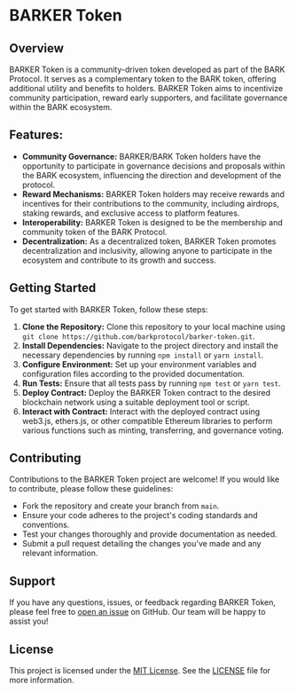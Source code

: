 # BARKER Token

## Overview

BARKER Token is a community-driven token developed as part of the BARK Protocol. It serves as a complementary token to the BARK token, offering additional utility and benefits to holders. BARKER Token aims to incentivize community participation, reward early supporters, and facilitate governance within the BARK ecosystem.

## Features:

- **Community Governance:** BARKER/BARK Token holders have the opportunity to participate in governance decisions and proposals within the BARK ecosystem, influencing the direction and development of the protocol.
- **Reward Mechanisms:** BARKER Token holders may receive rewards and incentives for their contributions to the community, including airdrops, staking rewards, and exclusive access to platform features.
- **Interoperability:** BARKER Token is designed to be the membership and community token of the BARK Protocol.
- **Decentralization:** As a decentralized token, BARKER Token promotes decentralization and inclusivity, allowing anyone to participate in the ecosystem and contribute to its growth and success.

## Getting Started

To get started with BARKER Token, follow these steps:

1. **Clone the Repository:** Clone this repository to your local machine using `git clone https://github.com/barkprotocol/barker-token.git`.
2. **Install Dependencies:** Navigate to the project directory and install the necessary dependencies by running `npm install` or `yarn install`.
3. **Configure Environment:** Set up your environment variables and configuration files according to the provided documentation.
4. **Run Tests:** Ensure that all tests pass by running `npm test` or `yarn test`.
5. **Deploy Contract:** Deploy the BARKER Token contract to the desired blockchain network using a suitable deployment tool or script.
6. **Interact with Contract:** Interact with the deployed contract using web3.js, ethers.js, or other compatible Ethereum libraries to perform various functions such as minting, transferring, and governance voting.

## Contributing

Contributions to the BARKER Token project are welcome! If you would like to contribute, please follow these guidelines:

- Fork the repository and create your branch from `main`.
- Ensure your code adheres to the project's coding standards and conventions.
- Test your changes thoroughly and provide documentation as needed.
- Submit a pull request detailing the changes you've made and any relevant information.

## Support

If you have any questions, issues, or feedback regarding BARKER Token, please feel free to [open an issue](https://github.com/barkprotocol/barker-token/issues) on GitHub. Our team will be happy to assist you!

## License

This project is licensed under the [MIT License](LICENSE). See the [LICENSE](LICENSE) file for more information.